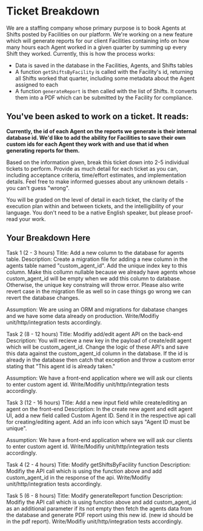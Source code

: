# Ticket Breakdown

We are a staffing company whose primary purpose is to book Agents at Shifts posted by Facilities on our platform. We're working on a new feature which will generate reports for our client Facilities containing info on how many hours each Agent worked in a given quarter by summing up every Shift they worked. Currently, this is how the process works:

- Data is saved in the database in the Facilities, Agents, and Shifts tables
- A function `getShiftsByFacility` is called with the Facility's id, returning all Shifts worked that quarter, including some metadata about the Agent assigned to each
- A function `generateReport` is then called with the list of Shifts. It converts them into a PDF which can be submitted by the Facility for compliance.

## You've been asked to work on a ticket. It reads:

**Currently, the id of each Agent on the reports we generate is their internal database id. We'd like to add the ability for Facilities to save their own custom ids for each Agent they work with and use that id when generating reports for them.**

Based on the information given, break this ticket down into 2-5 individual tickets to perform. Provide as much detail for each ticket as you can, including acceptance criteria, time/effort estimates, and implementation details. Feel free to make informed guesses about any unknown details - you can't guess "wrong".

You will be graded on the level of detail in each ticket, the clarity of the execution plan within and between tickets, and the intelligibility of your language. You don't need to be a native English speaker, but please proof-read your work.

## Your Breakdown Here

Task 1 (2 - 3 hours)
Title: Add a new column to the database for agents table.
Description: Create a migration file for adding a new column in the agents table named "custom_agent_id". Add the unique index key to this column.
Make this collumn nullable because we already have agents whose custom_agent_id will
be empty when we add this column to database. Otherwise, the unique key constraing will throw error.
Please also write revert case in the migration file as well so in case things go wrong we can revert the database changes.

Assumption: We are using an ORM and migrations for dabatase changes and we have some data already on production.
Write/Modifiy unit/http/integration tests accordingly.

Task 2 (8 - 12 hours)
Title: Modifiy add/edit agent API on the back-end
Description: You will recieve a new key in the payload of create/edit agent which will be custom_agent_id.
Change the logic of these API's and save this data against the custom_agent_id column in the database. If the id
is already in the database then catch that exception and throw a custom error stating
that "This agent id is already taken."

Assumption: We have a front-end application where we will ask our clients to enter custom agent id.
Write/Modifiy unit/http/integration tests accordingly.

Task 3 (12 - 16 hours)
Title: Add a new input field while create/editing an agent on the front-end
Description: In the create new agent and edit agent UI, add a new field called Custom Agent ID.
Send it in the respective api call for creating/editing agent. Add an info icon which says "Agent ID must be unique".

Assumption: We have a front-end application where we will ask our clients to enter custom agent id.
Write/Modifiy unit/http/integration tests accordingly.

Task 4 (2 - 4 hours)
Title: Modify getShiftsByFacility function
Description: Modifiy the API call which is using the function above and add custom_agent_id in the response of the api.
Write/Modifiy unit/http/integration tests accordingly.

Task 5 (6 - 8 hours)
Title: Modify generateReport function
Description: Modifiy the API call which is using function above and add custom_agent_id as an additional parameter if its not empty then fetch the agents data from the database and generate PDF report using this new id. (new id should be in the pdf report).
Write/Modifiy unit/http/integration tests accordingly.
